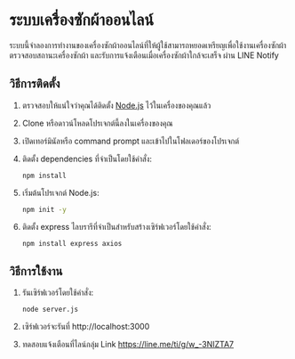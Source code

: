 # ระบบเครื่องซักผ้าออนไลน์

ระบบนี้จำลองการทำงานของเครื่องซักผ้าออนไลน์ที่ให้ผู้ใช้สามารถหยอดเหรียญเพื่อใช้งานเครื่องซักผ้า ตรวจสอบสถานะเครื่องซักผ้า และรับการแจ้งเตือนเมื่อเครื่องซักผ้าใกล้จะเสร็จ ผ่าน LINE Notify

## วิธีการติดตั้ง

1. ตรวจสอบให้แน่ใจว่าคุณได้ติดตั้ง [Node.js](https://nodejs.org) ไว้ในเครื่องของคุณแล้ว
2. Clone หรือดาวน์โหลดโปรเจกต์นี้ลงในเครื่องของคุณ
3. เปิดเทอร์มินัลหรือ command prompt และเข้าไปในโฟลเดอร์ของโปรเจกต์
4. ติดตั้ง dependencies ที่จำเป็นโดยใช้คำสั่ง:

   ```bash
   npm install

5. เริ่มต้นโปรเจกต์ Node.js:
  
   ```bash
   npm init -y
   
6. ติดตั้ง express ไลบรารีที่จำเป็นสำหรับสร้างเซิร์ฟเวอร์โดยใช้คำสั่ง:

   ```bash
   npm install express axios
   
## วิธีการใช้งาน

1. รันเซิร์ฟเวอร์โดยใช้คำสั่ง:

   ```bash
   node server.js
2. เซิร์ฟเวอร์จะรันที่ http://localhost:3000
3. ทดสอบแจ้งเตือนที่ไลน์กลุ่ม Link https://line.me/ti/g/w_-3NIZTA7


